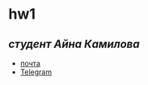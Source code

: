 # hw1
## *студент* _Айна Камилова_
* [почта](mailto:aynakamilova@gmail.com)
* [Telegram](htts://t.me/freezing_summer)

